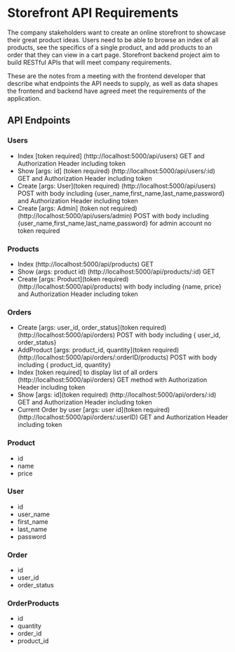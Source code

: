# Storefront API Requirements

The company stakeholders want to create an online storefront to showcase their great product ideas. Users need to be able to browse an index of all products, see the specifics of a single product, and add products to an order that they can view in a cart page. Storefront backend project aim to build RESTful APIs that will meet company requirements.

These are the notes from a meeting with the frontend developer that describe what endpoints the API needs to supply, as well as data shapes the frontend and backend have agreed meet the requirements of the application.

## API Endpoints

### Users

-   Index [token required]
    (http://localhost:5000/api/users) GET and Authorization Header including token
-   Show [args: id] (token required)
    (http://localhost:5000/api/users/:id) GET and Authorization Header including token
-   Create [args: User](token required)
    (http://localhost:5000/api/users) POST with body including {user_name,first_name,last_name,password} and Authorization Header including token
-   Create [args: Admin] (token not required)
    (http://localhost:5000/api/users/admin) POST with body including {user_name,first_name,last_name,password} for admin account no token required

### Products

-   Index
    (http://localhost:5000/api/products) GET
-   Show (args: product id)
    (http://localhost:5000/api/products/:id) GET
-   Create [args: Product](token required)
    (http://localhost:5000/api/products) with body including {name, price} and Authorization Header including token

### Orders

-   Create [args: user_id, order_status](token required)
    (http://localhost:5000/api/orders) POST with body including { user_id, order_status}
-   AddProduct [args: product_id, quantity](token required)
    (http://localhost:5000/api/orders/:orderID/products) POST with body including { product_id, quantity}
-   Index [token required] to display list of all orders
    (http://localhost:5000/api/orders) GET method with Authorization Header including token
-   Show [args: id](token required)
    (http://localhost:5000/api/orders/:id) GET and Authorization Header including token
-   Current Order by user [args: user id](token required)
    (http://localhost:5000/api/orders/:userID) GET and Authorization Header including token

### Product

-   id
-   name
-   price

### User

-   id
-   user_name
-   first_name
-   last_name
-   password

### Order

-   id
-   user_id
-   order_status

### OrderProducts

-   id
-   quantity
-   order_id
-   product_id
